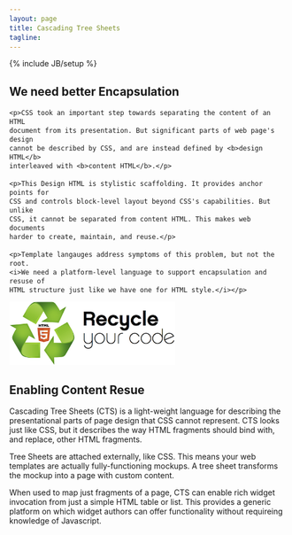 ```yaml
---
layout: page
title: Cascading Tree Sheets
tagline:
---
```

{% include JB/setup %}


<div class="row">
  <div class="span9">
    <h2>We need better Encapsulation</h2>
  </div>
</div>

<div class="row">
  <div class="span9 threecolumn">
    
    <p>CSS took an important step towards separating the content of an HTML
    document from its presentation. But significant parts of web page's design
    cannot be described by CSS, and are instead defined by <b>design HTML</b>
    interleaved with <b>content HTML</b>.</p>

    <p>This Design HTML is stylistic scaffolding. It provides anchor points for
    CSS and controls block-level layout beyond CSS's capabilities. But unlike
    CSS, it cannot be separated from content HTML. This makes web documents
    harder to create, maintain, and reuse.</p>

    <p>Template langauges address symptoms of this problem, but not the root.
    <i>We need a platform-level language to support encapsulation and resuse of
    HTML structure just like we have one for HTML style.</i></p>
    
  </div>
</div>

<div class="row">
  <img src="/images/recycle.png" style="margin:25px autopx 25px autopx; width: 300px;" />
</div>

<div class="row">
  <h2>Enabling Content Resue</h2>
</div>

<div class="span9 threecolumn">
  <p>Cascading Tree Sheets (CTS) is a light-weight language for describing the
  presentational parts of page design that CSS cannot represent. CTS looks just
  like CSS, but it describes the way HTML fragments should bind with, and
  replace, other HTML fragments.</p>

  <p>Tree Sheets are attached externally, like CSS. This means your web
  templates are actually fully-functioning mockups. A tree sheet transforms the
  mockup into a page with custom content.</p>

  <p>When used to map just fragments of a page, CTS can enable rich widget
  invocation from just a simple HTML table or list. This provides a generic
  platform on which widget authors can offer functionality without requireing
  knowledge of Javascript.</p>
</div>

<script>
$(function() {
  SelectPage("PageHome");
});
</script>
